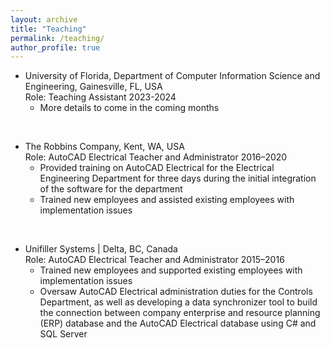 ```yaml
---
layout: archive
title: "Teaching"
permalink: /teaching/
author_profile: true
---
```


* University of Florida, Department of Computer Information Science and Engineering, Gainesville, FL, USA <br/>
Role: Teaching Assistant 2023-2024	<br/>
  - More details to come in the coming months
<br/>

* The Robbins Company, Kent, WA, USA <br/> 
Role: AutoCAD Electrical Teacher and Administrator	2016–2020<br/> 
  - Provided training on AutoCAD Electrical for the Electrical Engineering Department for three days during the initial integration of the software for the department <br/> 
  - Trained new employees and assisted existing employees with implementation issues <br/> 
<br/>

* Unifiller Systems | Delta, BC, Canada <br/>
Role: AutoCAD Electrical Teacher and Administrator	2015–2016 <br/> 
  - Trained new employees and supported existing employees with implementation issues<br/> 
  - Oversaw AutoCAD Electrical administration duties for the Controls Department, as well as developing a data synchronizer tool to build the connection between company enterprise and resource planning (ERP) database and the AutoCAD Electrical database using C# and SQL Server <br/>
